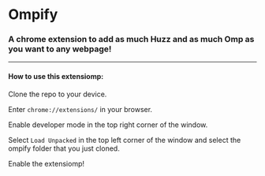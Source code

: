 # Ompify
### A chrome extension to add as much Huzz and as much Omp as you want to any webpage!

----------

#### How to use this extensiomp:
Clone the repo to your device.

Enter `chrome://extensions/` in your browser.

Enable developer mode in the top right corner of the window.

Select `Load Unpacked` in the top left corner of the window and select the ompify folder that you just cloned.

Enable the extensiomp!
